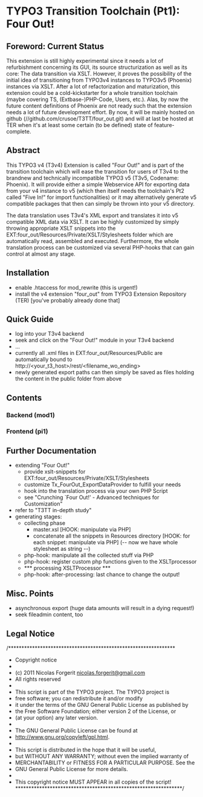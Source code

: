 # TYPO3 Transition Toolchain (Pt1): Four Out!         

## Foreword: Current Status
This extension is still highly experimental since it needs a lot of refurbishment concerning its GUI, its source structurization as well as its core: The data transition via XSLT. However, it proves the possibility of the initial idea of transitioning from TYPO3v4 instances to TYPO3v5 (Phoenix) instances via XSLT. After a lot of refactorization and maturization, this extension could be a cold-kickstarter for a whole transition toolchain (maybe covering TS, (Extbase-)PHP-Code, Users, etc.). Alas, by now the future content definitions of Phoenix are not ready such that the extension needs a lot of future development effort. By now, it will be mainly hosted on github (//github.com/crusoe/T3TT/four_out.git) and will at last be hosted at TER when it's at least some certain (to be defined) state of feature-complete.

## Abstract
This TYPO3 v4 (T3v4) Extension is called "Four Out!" and is part of the transition toolchain which will ease the transition for users of T3v4 to the brandnew and technically incompatible TYPO3 v5 (T3v5, Codename: Phoenix). It will provide either a simple Webservice API for exporting data from your v4 instance to v5 (which then itself needs the toolchain's Pt2 called "Five In!" for import functionalities) or it may alternatively generate v5 compatible packages that then can simply be thrown into your v5 directory.                           

The data translation uses T3v4's XML export and translates it into v5 compatible XML data via XSLT. It can be highly customized by simply throwing appropriate XSLT snippets into the EXT:four_out/Resources/Private/XSLT/Stylesheets folder which are automatically read, assembled and executed. Furthermore, the whole translation process can be customized via several PHP-hooks that can gain control at almost any stage.

## Installation                  
- enable .htaccess for mod_rewrite (this is urgent!)
- install the v4 extension "four_out" from TYPO3 Extension Repository (TER) [you've probably already done that]

## Quick Guide      
- log into your T3v4 backend
- seek and click on the "Four Out!" module in your T3v4 backend
- ...     
- currently all .xml files in EXT:four_out/Resources/Public are automatically bound to http://<your_t3_host>/rest/<filename_wo_ending>      
- newly generated export paths can then simply be saved as files holding the content in the public folder from above  
          
## Contents
### Backend (mod1)
### Frontend (pi1)

## Further Documentation                                      
- extending "Four Out!"
	- provide xslt-snippets for EXT:four_out/Resources/Private/XSLT/Stylesheets
	- customize Tx_FourOut_ExportDataProvider to fulfill your needs
	- hook into the translation process via your own PHP Script
	- see "Crunching `Four Out!' - Advanced techniques for Customization"
- refer to "T3TT in-depth study"   
- generating stages:
	- collecting phase
		- master.xsl [HOOK: manipulate via PHP]
		- concatenate all the snippets in Resources directory [HOOK: for each snippet: manipulate via PHP]
		(-- now we have whole stylesheet as string --)
	- php-hook: manipulate all the collected stuff via PHP
	- php-hook: register custom php functions given to the XSLTprocessor
	- *** processing XSLTProcessor *** 
	- php-hook: after-processing: last chance to change the output!

## Misc. Points
- asynchronous export (huge data amounts will result in a dying request!)
- seek fileadmin content, too

## Legal Notice
/***************************************************************
*  Copyright notice
*
*  (c) 2011 Nicolas Forgerit <nicolas.forgerit@gmail.com>
*  All rights reserved
*
*  This script is part of the TYPO3 project. The TYPO3 project is
*  free software; you can redistribute it and/or modify
*  it under the terms of the GNU General Public License as published by
*  the Free Software Foundation; either version 2 of the License, or
*  (at your option) any later version.
*
*  The GNU General Public License can be found at
*  http://www.gnu.org/copyleft/gpl.html.
*
*  This script is distributed in the hope that it will be useful,
*  but WITHOUT ANY WARRANTY; without even the implied warranty of
*  MERCHANTABILITY or FITNESS FOR A PARTICULAR PURPOSE.  See the
*  GNU General Public License for more details.
*
*  This copyright notice MUST APPEAR in all copies of the script!
***************************************************************/